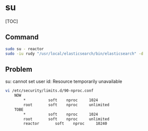 # su

[TOC]

## Command
```bash
sudo su - reactor
sudo -iu rudy "/usr/local/elasticsearch/bin/elasticsearch" -d
```

## Problem

su: cannot set user id: Resource temporarily unavailable

```bash
vi /etc/security/limits.d/90-nproc.conf
	NOW
		*          soft    nproc     1024
		root       soft    nproc     unlimited
	TOBE
		*          soft    nproc     1024
		root       soft    nproc     unlimited
		reactor       soft    nproc     10240
```
